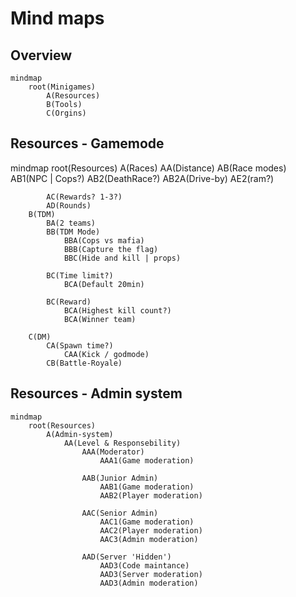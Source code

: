 #   Mind maps

##  Overview
```mermaid
mindmap
    root(Minigames)
        A(Resources)
        B(Tools)
        C(Orgins)
```

##  Resources - Gamemode
mindmap
    root(Resources)
        A(Races)
            AA(Distance)
            AB(Race modes)
                AB1(NPC | Cops?)
                AB2(DeathRace?)
                    AB2A(Drive-by)
                    AE2(ram?)

            AC(Rewards? 1-3?)
            AD(Rounds)
        B(TDM)
            BA(2 teams)
            BB(TDM Mode)
                BBA(Cops vs mafia)
                BBB(Capture the flag)
                BBC(Hide and kill | props)

            BC(Time limit?)
                BCA(Default 20min)

            BC(Reward)
                BCA(Highest kill count?)
                BCA(Winner team)

        C(DM)
            CA(Spawn time?)
                CAA(Kick / godmode)
            CB(Battle-Royale)

##  Resources - Admin system
```mermaid
mindmap
    root(Resources)
        A(Admin-system)
            AA(Level & Responsebility)
                AAA(Moderator)
                    AAA1(Game moderation)

                AAB(Junior Admin)
                    AAB1(Game moderation)
                    AAB2(Player moderation)

                AAC(Senior Admin)
                    AAC1(Game moderation)
                    AAC2(Player moderation)
                    AAC3(Admin moderation)

                AAD(Server 'Hidden')
                    AAD3(Code maintance)
                    AAD3(Server moderation)
                    AAD3(Admin moderation)
                    

```
